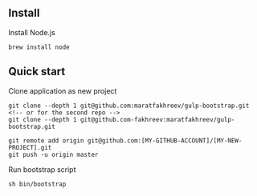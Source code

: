 ## Install

Install Node.js

    brew install node

## Quick start

Clone application as new project

    git clone --depth 1 git@github.com:maratfakhreev/gulp-bootstrap.git
    <!-- or for the second repo -->
    git clone --depth 1 git@github.com-fakhreev:maratfakhreev/gulp-bootstrap.git

    git remote add origin git@github.com:[MY-GITHUB-ACCOUNT]/[MY-NEW-PROJECT].git
    git push -u origin master

Run bootstrap script

    sh bin/bootstrap
